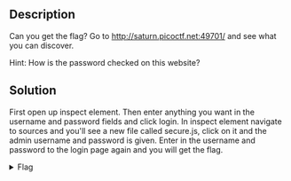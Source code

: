 ## Description

Can you get the flag?
Go to http://saturn.picoctf.net:49701/ and see what you can discover.

Hint: How is the password checked on this website?

## Solution

First open up inspect element. Then enter anything you want in the username and password fields and click login.
In inspect element navigate to sources and you'll see a new file called secure.js, click on it and the admin username and password is given.
Enter in the username and password to the login page again and you will get the flag.

<details>
  <summary>Flag</summary>
  
  ## Flag
  1. flag:picoCTF{j5_15_7r4n5p4r3n7_8086bcb1}

</details>


